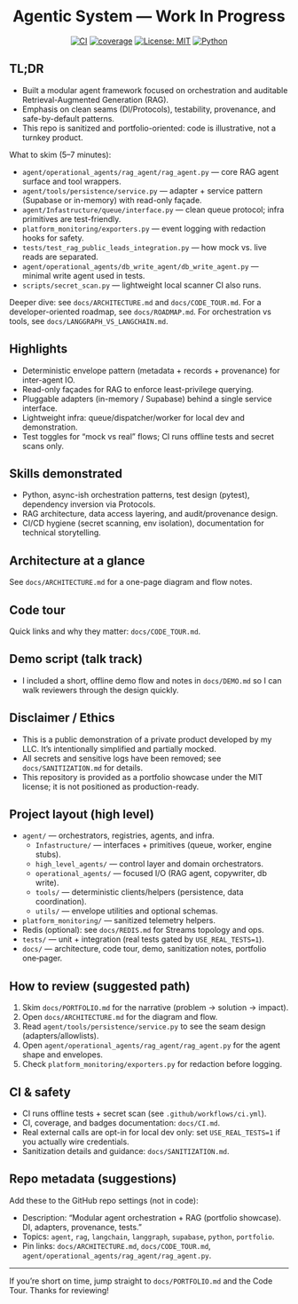 <div align="center">

# Agentic System — Work In Progress

[![CI](https://github.com/BoonBoonBoonBoon/Agentic-System-Public/actions/workflows/ci.yml/badge.svg?branch=main)](https://github.com/BoonBoonBoonBoon/Agentic-System-Public/actions/workflows/ci.yml)
[![coverage](https://img.shields.io/endpoint?url=https://raw.githubusercontent.com/BoonBoonBoonBoon/Agentic-System-Public/refs/heads/main/coverage-badge.json)](#)
[![License: MIT](https://img.shields.io/badge/License-MIT-blue.svg)](LICENSE)
[![Python](https://img.shields.io/badge/Python-3.10%2B-blue)](requirements.txt)

</div>

## TL;DR
- Built a modular agent framework focused on orchestration and auditable Retrieval-Augmented Generation (RAG).
- Emphasis on clean seams (DI/Protocols), testability, provenance, and safe-by-default patterns.
- This repo is sanitized and portfolio-oriented: code is illustrative, not a turnkey product.

What to skim (5–7 minutes):
- `agent/operational_agents/rag_agent/rag_agent.py` — core RAG agent surface and tool wrappers.
- `agent/tools/persistence/service.py` — adapter + service pattern (Supabase or in-memory) with read-only façade.
- `agent/Infastructure/queue/interface.py` — clean queue protocol; infra primitives are test-friendly.
- `platform_monitoring/exporters.py` — event logging with redaction hooks for safety.
- `tests/test_rag_public_leads_integration.py` — how mock vs. live reads are separated.
 - `agent/operational_agents/db_write_agent/db_write_agent.py` — minimal write agent used in tests.
 - `scripts/secret_scan.py` — lightweight local scanner CI also runs.

Deeper dive: see `docs/ARCHITECTURE.md` and `docs/CODE_TOUR.md`. For a developer-oriented roadmap, see `docs/ROADMAP.md`. For orchestration vs tools, see `docs/LANGGRAPH_VS_LANGCHAIN.md`.

## Highlights
- Deterministic envelope pattern (metadata + records + provenance) for inter-agent IO.
- Read-only façades for RAG to enforce least-privilege querying.
- Pluggable adapters (in-memory / Supabase) behind a single service interface.
- Lightweight infra: queue/dispatcher/worker for local dev and demonstration.
- Test toggles for “mock vs real” flows; CI runs offline tests and secret scans only.

## Skills demonstrated
- Python, async-ish orchestration patterns, test design (pytest), dependency inversion via Protocols.
- RAG architecture, data access layering, and audit/provenance design.
- CI/CD hygiene (secret scanning, env isolation), documentation for technical storytelling.

## Architecture at a glance
See `docs/ARCHITECTURE.md` for a one-page diagram and flow notes.

## Code tour
Quick links and why they matter: `docs/CODE_TOUR.md`.

## Demo script (talk track)
- I included a short, offline demo flow and notes in `docs/DEMO.md` so I can walk reviewers through the design quickly.

## Disclaimer / Ethics
- This is a public demonstration of a private product developed by my LLC. It’s intentionally simplified and partially mocked.
- All secrets and sensitive logs have been removed; see `docs/SANITIZATION.md` for details.
- This repository is provided as a portfolio showcase under the MIT license; it is not positioned as production-ready.

## Project layout (high level)
- `agent/` — orchestrators, registries, agents, and infra.
  - `Infastructure/` — interfaces + primitives (queue, worker, engine stubs).
  - `high_level_agents/` — control layer and domain orchestrators.
  - `operational_agents/` — focused I/O (RAG agent, copywriter, db write).
  - `tools/` — deterministic clients/helpers (persistence, data coordination).
  - `utils/` — envelope utilities and optional schemas.
- `platform_monitoring/` — sanitized telemetry helpers.
- Redis (optional): see `docs/REDIS.md` for Streams topology and ops.
- `tests/` — unit + integration (real tests gated by `USE_REAL_TESTS=1`).
- `docs/` — architecture, code tour, demo, sanitization notes, portfolio one‑pager.

## How to review (suggested path)
1. Skim `docs/PORTFOLIO.md` for the narrative (problem → solution → impact).
2. Open `docs/ARCHITECTURE.md` for the diagram and flow.
3. Read `agent/tools/persistence/service.py` to see the seam design (adapters/allowlists).
4. Open `agent/operational_agents/rag_agent/rag_agent.py` for the agent shape and envelopes.
5. Check `platform_monitoring/exporters.py` for redaction before logging.

## CI & safety
- CI runs offline tests + secret scan (see `.github/workflows/ci.yml`).
- CI, coverage, and badges documentation: `docs/CI.md`.
- Real external calls are opt-in for local dev only: set `USE_REAL_TESTS=1` if you actually wire credentials.
- Sanitization details and guidance: `docs/SANITIZATION.md`.

## Repo metadata (suggestions)
Add these to the GitHub repo settings (not in code):
- Description: “Modular agent orchestration + RAG (portfolio showcase). DI, adapters, provenance, tests.”
- Topics: `agent`, `rag`, `langchain`, `langgraph`, `supabase`, `python`, `portfolio`.
- Pin links: `docs/ARCHITECTURE.md`, `docs/CODE_TOUR.md`, `agent/operational_agents/rag_agent/rag_agent.py`.

---

If you’re short on time, jump straight to `docs/PORTFOLIO.md` and the Code Tour. Thanks for reviewing!

